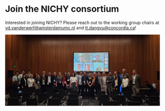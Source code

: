 # Join the NICHY consortium

Interested in joining NICHY? Please reach out to the working group chairs at yd.vanderwerf@amsterdamumc.nl and tt.dangvu@concordia.ca!

![Team Picture](../assets/NICHY_team_picture.jpg)
